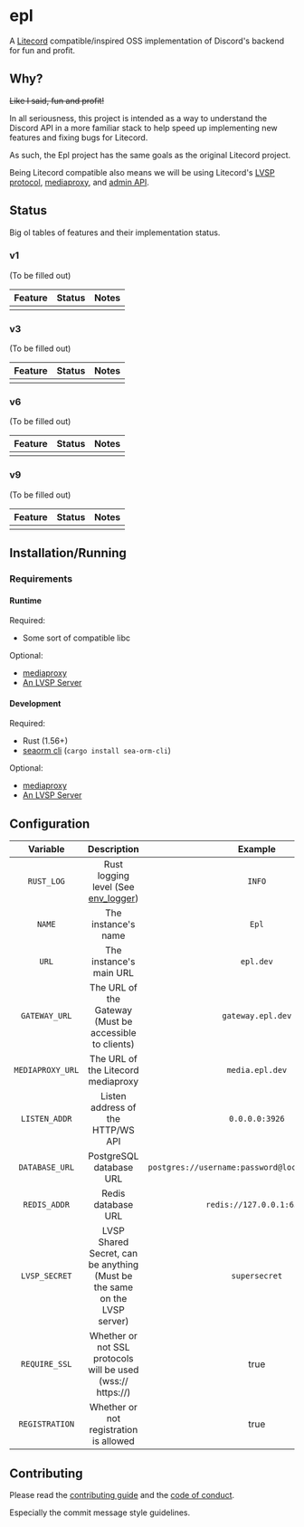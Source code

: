 # epl
A [Litecord](https://gitlab.com/litecord/litecord) compatible/inspired OSS implementation of Discord's backend for fun and profit.

## Why?
~~Like I said, fun and profit!~~

In all seriousness, this project is intended as a way to understand the Discord API in a more familiar stack to help speed up implementing new features and fixing bugs for Litecord.

As such, the Epl project has the same goals as the original Litecord project.

Being Litecord compatible also means we will be using Litecord's [LVSP protocol](https://gitlab.com/litecord/litecord/-/blob/master/docs/lvsp.md), [mediaproxy](https://gitlab.com/litecord/mediaproxy), and [admin API](https://gitlab.com/litecord/litecord/-/blob/master/docs/admin_api.md).

## Status

Big ol tables of features and their implementation status.

### v1
(To be filled out)

| Feature | Status | Notes |
|---------|--------|-------|
|         |        |       |

### v3
(To be filled out)

| Feature | Status | Notes |
|---------|--------|-------|
|         |        |       |

### v6
(To be filled out)

| Feature | Status | Notes |
|---------|--------|-------|
|         |        |       |

### v9
(To be filled out)

| Feature | Status | Notes |
|---------|--------|-------|
|         |        |       |

## Installation/Running
### Requirements
#### Runtime
Required:
 * Some sort of compatible libc

Optional:
 * [mediaproxy](https://gitlab.com/litecord/mediaproxy)
 * [An LVSP Server](https://git.gaycatgirl.sex/litecord/bannana-pho)

#### Development
Required:
 * Rust (1.56+)
 * [seaorm cli](https://www.sea-ql.org/SeaORM/) (`cargo install sea-orm-cli`)

Optional:
 * [mediaproxy](https://gitlab.com/litecord/mediaproxy)
 * [An LVSP Server](https://git.gaycatgirl.sex/litecord/bannana-pho)

## Configuration

|     Variable     |                                     Description                                      |                      Example                      | Required? |         Default          |
|:----------------:|:------------------------------------------------------------------------------------:|:-------------------------------------------------:|:---------:|:------------------------:|
|    `RUST_LOG`    | Rust logging level (See [env_logger](https://docs.rs/env_logger/latest/env_logger/)) |                      `INFO`                       |           |         `ERROR`          |
|      `NAME`      |                                 The instance's name                                  |                       `Epl`                       |    [x]    |           N/A            |
|      `URL`       |                               The instance's main URL                                |                     `epl.dev`                     |    [x]    |           N/A            |
|  `GATEWAY_URL`   |                The URL of the Gateway (Must be accessible to clients)                |                 `gateway.epl.dev`                 |    [x]    |           N/A            |
| `MEDIAPROXY_URL` |                          The URL of the Litecord mediaproxy                          |                  `media.epl.dev`                  |           |           N/A            |
|  `LISTEN_ADDR`   |                          Listen address of the HTTP/WS API                           |                  `0.0.0.0:3926`                   |           |      `0.0.0.0:3926`      |
|  `DATABASE_URL`  |                               PostgreSQL database URL                                | `postgres://username:password@localhost/database` |    [x]    |           N/A            |
|   `REDIS_ADDR`   |                                  Redis database URL                                  |             `redis://127.0.0.1:6379`              |           | `redis://127.0.0.1:6379` |
|  `LVSP_SECRET`   |      LVSP Shared Secret, can be anything (Must be the same on the LVSP server)       |                   `supersecret`                   |    [x]    |           N/A            |
|  `REQUIRE_SSL`   |             Whether or not SSL protocols will be used (wss:// https://)              |                       true                        |           |          false           |
|  `REGISTRATION`  |                        Whether or not registration is allowed                        |                       true                        |           |          false           |

## Contributing
Please read the [contributing guide](https://git.gaycatgirl.sex/litecord/epl/src/branch/main/CONTRIBUTING.md) and the [code of conduct](https://git.gaycatgirl.sex/litecord/epl/src/branch/main/CODE_OF_CONDUCT.md).

Especially the commit message style guidelines.